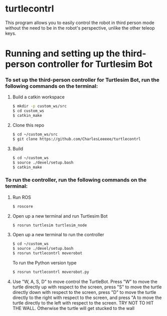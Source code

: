 # turtlecontrl
This program allows you to easily control the robot in third person mode without the need to be in the robot's perspective, unlike the other teleop keys.

# Running and setting up the third-person controller for Turtlesim Bot
### To set up the third-person controller for Turtlesim Bot, run the following commands on the terminal:
1. Build a catkin workspace
    ```bash
    $ mkdir -p custom_ws/src  
    $ cd custom_ws  
    $ catkin_make
    ```
    
1. Clone this repo
    ```bash
    $ cd ~/custom_ws/src
    $ git clone https://github.com/CharlesLeeeee/turtlecontrl
    ```
    
2. Build
    ```bash
    $ cd ~/custom_ws
    $ source ./devel/setup.bash
    $ catkin_make
    ```
    
### To run the controller, run the following commands on the terminal:
1. Run ROS
     ```bash
     $ roscore
     ```
2. Open up a new terminal and run Turtlesim Bot
     ```bash
     $ rosrun turtlesim turtlesim_node
     ```
3. Open up a new terminal to run the controller
     ```bash
     $ cd ~/custom_ws
     $ source ./devel/setup.bash
     $ rosrun turtlecontrl moverobot
     ```
     To run the Python version type
     ```bash
     $ rosrun turtlecontrl moverobot.py
     ```
4. Use "W, A, S, D" to move control the TurtleBot. Press "W" to move the turtle directly up with respect to the screen, press "S" to move the turtle directly down with respect to the screen, press "D" to move the turtle directly to the right with respect to the screen, and press "A to move the turtle directly to the left with respect to the screen. TRY NOT TO HIT THE WALL. Otherwise the turtle will get stucked to the wall
